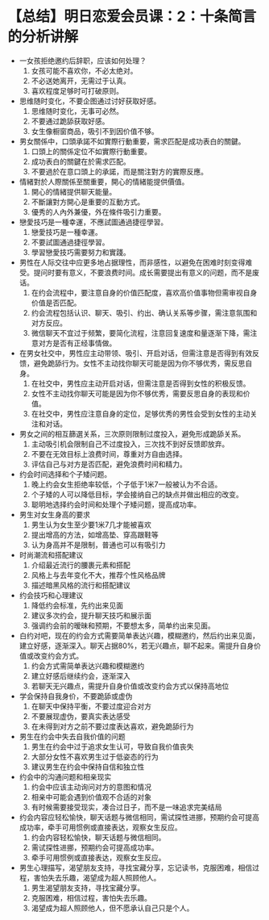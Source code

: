 # 【总结】明日恋爱会员课：2：十条简言的分析讲解

-   一女孩拒绝邀约后辞职，应该如何处理？
    1.  女孩可能不喜欢你，不必太绝对。
    2.  不必送她离开，无需过于认真。
    3.  喜欢程度足够时可打破原则。
-   思维随时变化，不要企图通过讨好获取好感。
    1.  思维随时变化，无事可必然。
    2.  不要通过跪舔获取好感。
    3.  女生像橱窗商品，吸引不到因价值不够。
-   男女關係中，口頭承諾不如實際行動重要，需求匹配是成功表白的關鍵。
    1.  口頭上的關係定位不如實際行動重要。
    2.  成功表白的關鍵在於需求匹配。
    3.  不要過於在意口頭上的承諾，而是關注對方的實際反應。
-   情緒對於人際關係至關重要，開心的情緒能提供價值。
    1.  開心的情緒提供聊天能量。
    2.  不斷讓對方開心是重要的互動方式。
    3.  優秀的人內外兼優，外在條件吸引力重要。
-   戀愛技巧是一種幸運，不應試圖通過捷徑學習。
    1.  戀愛技巧是一種幸運。
    2.  不要試圖通過捷徑學習。
    3.  學習戀愛技巧需要努力和實踐。
-   男性在人际交往中应更多地占据理性，而非感性，以避免在困难时刻变得难受。提问时要有意义，不要浪费时间。成长需要提出有意义的问题，而不是废话。
    1.  在约会流程中，要注意自身的价值匹配度，喜欢高价值事物但需审视自身价值是否匹配。
    2.  约会流程包括认识、聊天、吸引、约出、确认关系等步骤，需注意氛围和对方反应。
    3.  微信聊天不宜过于频繁，要简化流程，注意回复速度和量逐渐下降，需注意对方是否有正经事情做。
-   在男女社交中，男性应主动带领、吸引、开启对话，但需注意是否得到有效反馈，避免跪舔行为。女性不主动找你聊天可能是因为你不够优秀，需反思自身。
    1.  在社交中，男性应主动开启对话，但需注意是否得到女性的积极反馈。
    2.  女性不主动找你聊天可能是因为你不够优秀，需要反思自身的表现和价值。
    3.  在社交中，男性应注意自身的定位，足够优秀的男性会受到女性的主动关注和对话。
-   男女之间的相互篩選关系，三次原则限制过度投入，避免形成跪舔关系。
    1.  主动吸引机会限制自己不过度投入，三次找不到好反馈即放弃。
    2.  不要在无效目标上浪费时间，尊重对方自由选择。
    3.  评估自己与对方是否匹配，避免浪费时间和精力。
-   约会时间选择和个子矮问题。
    1.  晚上约会女生拒绝率较低，个子低于1米7一般被认为不合适。
    2.  个子矮的人可以降低目标，学会接纳自己的缺点并做出相应的改变。
    3.  聪明地选择约会时间和处理个子矮问题，提高成功率。
-   男生对女生身高的要求
    1.  男生认为女生至少要1米7几才能被喜欢
    2.  提出增高的方法，如增高垫、穿高跟鞋等
    3.  认为身高并不是限制，普通也可以有吸引力
-   时尚潮流和搭配建议
    1.  介绍最近流行的腰裹元素和搭配
    2.  风格上与去年变化不大，推荐个性风格品牌
    3.  描述暗黑风格的流行和搭配建议
-   约会技巧和心理建议
    1.  降低约会标准，先约出来见面
    2.  建议多次约会，提升聊天技巧和展示面
    3.  强调约会前的暧昧和预期，不要想太多，简单约出来见面。
-   白约对吧，现在的约会方式需要简单表达兴趣，模糊邀约，然后约出来见面，建立好感，逐渐深入。聊天占据80%，若无兴趣点，聊不起来。需提升自身价值或改变约会方式。
    1.  约会方式需简单表达兴趣和模糊邀约
    2.  建立好感后继续约会，逐渐深入
    3.  若聊天无兴趣点，需提升自身价值或改变约会方式以保持高地位
-   学会保持自我身价，不要跪舔或虚伪
    1.  在聊天中保持平衡，不要过度迎合对方
    2.  不要展现虚伪，要真实表达感受
    3.  在未得到对方之前不要过度表达喜欢，避免跪舔行为
-   男生在约会中失去自我价值的问题
    1.  男生在约会中过于追求女生认可，导致自我价值丧失
    2.  大部分女性不喜欢男生过于低姿态的行为
    3.  建议男生在约会中保持自信和独立性
-   约会中的沟通问题和相亲现实
    1.  约会中应该主动询问对方的意图和情况
    2.  相亲中可能会遇到价值观不合适的对象
    3.  有时候需要接受现实，凑合过日子，而不是一味追求完美结局
-   约会内容应轻松愉快，聊天话题与微信相同，需试探性进挪，预期约会可提高成功率，牵手可用惯例或直接表达，观察女生反应。
    1.  约会内容轻松愉快，聊天话题与微信相同。
    2.  需试探性进挪，预期约会可提高成功率。
    3.  牵手可用惯例或直接表达，观察女生反应。
-   男生心理描写，渴望朋友支持，寻找宝藏分享，忘记读书，克服困难，相信过程，害怕失去乐趣，渴望成为超人照顾他人。
    1.  男生渴望朋友支持，寻找宝藏分享。
    2.  克服困难，相信过程，害怕失去乐趣。
    3.  渴望成为超人照顾他人，但不愿承认自己只是个人。